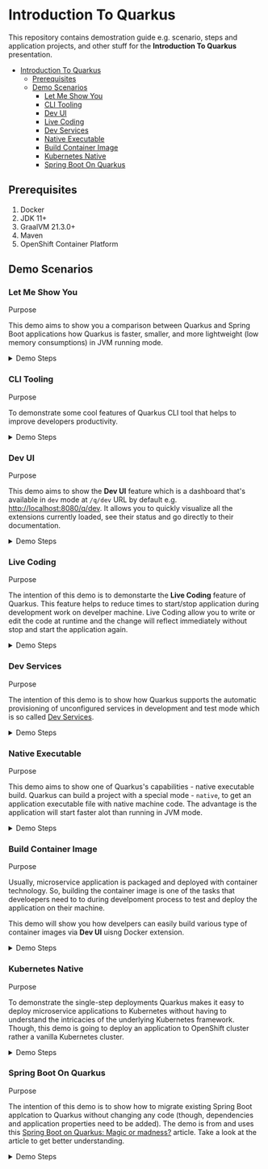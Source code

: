 # Introduction To Quarkus

This repository contains demostration guide e.g. scenario, steps and application projects, and other stuff for the **Introduction To Quarkus** presentation.

- [Introduction To Quarkus](#introduction-to-quarkus)
  - [Prerequisites](#prerequisites)
  - [Demo Scenarios](#demo-scenarios)
    - [Let Me Show You](#let-me-show-you)
    - [CLI Tooling](#cli-tooling)
    - [Dev UI](#dev-ui)
    - [Live Coding](#live-coding)
    - [Dev Services](#dev-services)
    - [Native Executable](#native-executable)
    - [Build Container Image](#build-container-image)
    - [Kubernetes Native](#kubernetes-native)
    - [Spring Boot On Quarkus](#spring-boot-on-quarkus)

## Prerequisites

1. Docker
2. JDK 11+
3. GraalVM 21.3.0+
4. Maven
5. OpenShift Container Platform

## Demo Scenarios

### Let Me Show You

Purpose

This demo aims to show you a comparison between Quarkus and Spring Boot applications how Quarkus is faster, smaller, and more lightweight (low memory consumptions) in JVM running mode.

<details>
<summary>Demo Steps</summary>

> **_Speaker Note_**
>
> You can quickly show the code of both projects before starting this demo.

1. Go to top level of this directory (`quarkus-introduction`).

2. Build and package both applications.

   _Spring Boot:_

   ```sh
   mvn clean install package -DskipTests -f let-me-show-you/spring-demo
   ```

   _Quarkus:_

   ```sh
   mvn clean install package -DskipTests -Dquarkus.package.type=uber-jar -f let-me-show-you/quarkus-demo
   ```

3. Compare the application artefacts size in the `target` dicrectory in each project. **Quarkus application should be smaller than Spring Boot**.

   _Spring Boot:_

   ```sh
   ls -lh let-me-show-you/spring-demo/target
   ...
   -rw-r--r--  1 dom  staff    17M Mar 24 23:53 spring-demo-0.0.1-SNAPSHOT.jar
   ...
   ```

   _Quarkus:_

   ```sh
   ls -lh let-me-show-you/quarkus-demo/target
   ...
   -rw-r--r--   1 dom  staff   156K Mar 25 00:29 quarkus-demo-1.0.0-SNAPSHOT-runner.jar
   ...
   ```

4. Run both applications in separate terminal windows.

   _Spring Boot:_

   ```sh
   java -jar let-me-show-you/spring-demo/target/spring-demo-0.0.1-SNAPSHOT.jar
   ```

   _Quarkus:_

   ```sh
   java -jar let-me-show-you/quarkus-demo/target/quarkus-demo-1.0.0-SNAPSHOT-runner.jar
   ```

   ![image](images/let-me-show-you-1.png)

5. Look for both application startup times in the logs to compare them. **Quarkus should be faster than Spring Boot.**

6. Run [jps](https://docs.oracle.com/en/java/javase/11/tools/jps.html) command in a new terminal window to get Java process ID of both applications.

   ```sh
   jps

   33045 spring-demo-0.0.1-SNAPSHOT.jar
   33053 quarkus-demo-1.0.0-SNAPSHOT-runner.jar
   ...
   ```

7. Use [jhsdb](https://docs.oracle.com/en/java/javase/11/tools/jhsdb.html) command to get heap information of both applications. Replace the `<PID>` with the process ID from `jps` command output above. Then look at the `used` attribute in the `G1 Heap` section (See sample output below.) And then compare the values from both applications. **Quarkus appliation should use less memory than Spring Boot application.**

   **_Note._** Building Quarkus applicaiton using [fast-jar](https://quarkus.io/guides/maven-tooling#fast-jar) will cause the application consumes slightly less memory than the legacy jar and uber jar.

   _Command:_

   ```sh
   jhsdb jmap --heap --pid <PID>
   ```

   _Sample output:_

   ```sh
   Attaching to process ID 33053, please wait...
   Debugger attached successfully.
   Server compiler detected.
   JVM version is 11.0.13+7-jvmci-21.3-b05

   using thread-local object allocation.
   Garbage-First (G1) GC with 8 thread(s)

   Heap Configuration:
      MinHeapFreeRatio         = 40
      MaxHeapFreeRatio         = 70
      MaxHeapSize              = 8589934592 (8192.0MB)
      NewSize                  = 1363144 (1.2999954223632812MB)
      MaxNewSize               = 5152702464 (4914.0MB)
      OldSize                  = 5452592 (5.1999969482421875MB)
      NewRatio                 = 2
      SurvivorRatio            = 8
      MetaspaceSize            = 21807104 (20.796875MB)
      CompressedClassSpaceSize = 1073741824 (1024.0MB)
      MaxMetaspaceSize         = 17592186044415 MB
      G1HeapRegionSize         = 2097152 (2.0MB)

   Heap Usage:
   G1 Heap:
      regions  = 4096
      capacity = 8589934592 (8192.0MB)
      used     = 76087088 (72.56230163574219MB)
      free     = 8513847504 (8119.437698364258MB)
      0.885770283639431% used
   G1 Young Generation:
   Eden Space:
      regions  = 34
      capacity = 333447168 (318.0MB)
      used     = 71303168 (68.0MB)
      free     = 262144000 (250.0MB)
      21.38364779874214% used
   Survivor Space:
      regions  = 2
      capacity = 4194304 (4.0MB)
      used     = 4194304 (4.0MB)
      free     = 0 (0.0MB)
      100.0% used
   G1 Old Generation:
      regions  = 2
      capacity = 203423744 (194.0MB)
      used     = 589616 (0.5623016357421875MB)
      free     = 202834128 (193.4376983642578MB)
      0.2898462039908183% used
   ```

[↩ back to top](#1-let-me-show-you)

</details>

### CLI Tooling

Purpose

To demonstrate some cool features of Quarkus CLI tool that helps to improve developers productivity.

<details>
<summary>Demo Steps</summary>

> **_Speaker Note_**
>
> You can mention that the developers don't have to use Quarkus CLI if they don't prefer to. Developers can still use **Maven** or **Gradle** to build their project. For other tasks, they just do whatever they've been doing. Quarkus CLI just a tool that helps develpers to get more convenience.

1. Create a project.

   ```sh
   quarkus create quarkus-demo
   ```

2. Take a look in the project directory, sample code, readme, dockerfile should be created.

3. Add a dependency.

   ```sh
   quarkus extension add kubernetes
   ```

4. Add a depencency with ambigous name.

   ```sh
   quarkus extension add hibernate postgresql
   ```

5. Then take a look at the POM or Gradle file in the project. There should be new dependencies added.

6. Remove dependencies.

   ```sh
   quarkus extension remove quarkus-hibernate-orm-panache quarkus-jdbc-postgresql
   ```

7. Check the POM or Gradle file again, the dependencies should have gone.

8. Build project.

   ```sh
   quarkus build
   ```

9. Run project in `dev` (live coding) mode. This will also open port `5005` for remote debugging.

   ```sh
   quarkus dev
   ```

10. Take a look at the shortcut and menu in the terminal. Then press `W` on keyboard to open the application URL.

[↩ back to top](#2-cli-tooling)

</details>

### Dev UI

Purpose

This demo aims to show the **Dev UI** feature which is a dashboard that's available in `dev` mode at `/q/dev` URL by default e.g. [http://localhost:8080/q/dev](http://localhost:8080/q/dev). It allows you to quickly visualize all the extensions currently loaded, see their status and go directly to their documentation.

<details>
<summary>Demo Steps</summary>

1. Run a project in `dev` mode.

   ```sh
   quarkus dev
   ```

2. Press `D` on keyboard. The **Dev UI** page will be opened automatically in a web browser.

   ![image](images/dev-ui-1.png)

3. Take a look at the **Configuration** widget, you can edit application properties at run time will reflect to the `application.properties` file without restarting application. Also, the **ArC** widget that has a few menu to view Beans, Observers, Interceptors etc. in the DI container.

   There are also the other widgets for some extensions that you can use to view documents, edit extension specific configurations as well.

4. Usually, microservice application should have the URL to get health status (health checks) and metrics of application for monitoring.

   Add health checks and metrics extension, re run the application and open **Dev UI** again to see the health check widget.

   ```sh
   quarkus extension add health
   ```

   ```sh
   quarkus extension add metric
   ```

   ```sh
   quarkus extension add quarkus-smallrye-health quarkus-smallrye-metrics
   ```

5. Run the application and open **Dev UI** again to see the health checks widget.

   ![image](/images/dev-ui-2.png)

6. Open:

   1. [http://localhost:8080/q/health/live](http://localhost:8080/q/health/live) to check liveness.
   2. [http://localhost:8080/q/health/ready](http://localhost:8080/q/health/ready)to check readiness.
   3. [http://localhost:8080/q/health/started](http://localhost:8080/q/health/started) to check whether the application is started.

7. Open [http://localhost:8080/q/metrics](http://localhost:8080/q/metrics) to see all metrics exposed by the application.

[↩ back to top](#3-dev-ui)

</details>

### Live Coding

Purpose

The intention of this demo is to demonstarte the **Live Coding** feature of Quarkus. This feature helps to reduce times to start/stop application during development work on develper machine. Live Coding allow you to write or edit the code at runtime and the change will reflect immediately without stop and start the application again.

<details>
<summary>Demo Steps</summary>

1. Start the application in `dev` mode. And open [http://localhost:8080/hello](http://localhost:8080/hello) in a web browser.

   ```sh
   quarkus dev
   ```

2. Make some code change i.e. returned message. Then refresh the web browser. The change will reflect immediately without restart the build.

[↩ back to top](#4-live-coding)

</details>

### Dev Services

Purpose

The intention of this demo is to show how Quarkus supports the automatic provisioning of unconfigured services in development and test mode which is so called [Dev Services](https://quarkus.io/guides/dev-services).

<details>
<summary>Demo Steps</summary>

1. Run the **Producer** application in [`dev-services/kafka-quickstart-producer`](dev-services/kafka-quickstart-producer) directory. And wait until the application is un and running. The Kafa dev service should get started automatically.

   ```sh
   quarkus dev
   ```

2. Run the **Processor** application in [`dev-services/kafka-quickstart-processor`](dev-services/kafka-quickstart-processor) directory. And wait until the application is un and running.

   ```sh
   quarkus dev
   ```

3. Go to the terminal you ran the **Producer** application then press `W` on keyboard to open a web page.

4. Click on the `quote.html` URL.

5. Demo the app.

[↩ back to top](#5-dev-services)

</details>

### Native Executable

Purpose

This demo aims to show one of Quarkus's capabilities - native executable build. Quarkus can build a project with a special mode - `native`, to get an application executable file with native machine code. The advantage is the application will start faster alot than running in JVM mode.

<details>
<summary>Demo Steps</summary>

1. Build the project with native paramenter.

   ```sh
   mvn clean package -DskipTests -Pnative
   ```

2. Run the application with native executable file in the `target` directory.

   ```sh
   ./target/demo1-1.0.0-SNAPSHOT-runner
   ```

3. Observe the superfast startup time in the first line of logs.

   ```txt
   __  ____  __  _____   ___  __ ____  ______
   --/ __ \/ / / / _ | / _ \/ //_/ / / / __/
   -/ /_/ / /_/ / __ |/ , _/ ,< / /_/ /\ \
   --\___\_\____/_/ |_/_/|_/_/|_|\____/___/
   2022-03-28 11:31:56,254 INFO  [io.quarkus] (main) demo1 1.0.0-SNAPSHOT native (powered by Quarkus 2.7.5.Final) started in 0.079s. Listening on: http://0.0.0.0:8080
   2022-03-28 11:31:56,254 INFO  [io.quarkus] (main) Profile prod activated.
   2022-03-28 11:31:56,254 INFO  [io.quarkus] (main) Installed features: [cdi, jdbc-postgresql, kubernetes, resteasy, smallrye-context-propagation, smallrye-health, smallrye-metrics, vertx]
   ```

[↩ back to top](#6-native-executable)

</details>

### Build Container Image

Purpose

Usually, microservice application is packaged and deployed with container technology. So, building the container image is one of the tasks that develoepers need to to during develpoment process to test and deploy the application on their machine.

This demo will show you how develpers can easily build various type of container images via **Dev UI** uisng Docker extension.

<details>
<summary>Demo Steps</summary>

> **_Speaker Note_**
>
> Mention that usually, developers will build a container image after they've done developement work in local machine to test the application deployment and a few checks before they push the code changes to source control i.e. Git. With Quarkus extensions i.e. Docker they can build the container image via **Dev UI** without writing the `Dockerfile` (it was generated automatically since the projected was created) and using the `docker build...` command.

1. Add a Docker extension to the project.

   ```sh
   quarkus extension add docker
   ```

2. Run the project in **dev** mode.

   ```sh
   quarkus dev
   ```

3. Open **Dev UI** dashboard by pressing `D` on keyboard. Then click on **build**.

   ![image](images/build-container-image-1.png)

4. Select the build option and click on **Build** button.

   ![image](images/build-container-image-2.png)

5. Go back to terminal and observe the logs.

   ```txt
   2022-03-28 11:43:05,769 INFO  [io.qua.con.ima.doc.dep.DockerProcessor] (build-3) Starting (local) container image build for jar using docker.
   2022-03-28 11:43:05,772 INFO  [io.qua.con.ima.doc.dep.DockerProcessor] (build-3) Executing the following command to build docker image: 'docker build -f /Users/dom/Temp/demo1/src/main/docker/Dockerfile.jvm -t dom/demo1:1.0.0-SNAPSHOT /Users/dom/Temp/demo1'
   2022-03-28 11:43:07,903 INFO  [io.qua.con.ima.doc.dep.DockerProcessor] (build-3) #1 [internal] load build definition from Dockerfile.jvm
   2022-03-28 11:43:07,904 INFO  [io.qua.con.ima.doc.dep.DockerProcessor] (build-3) #1 sha256:38382a805c9ca2a3f6c8240eeb3aa21207690c019095351943aa0096388f8a9f
   2022-03-28 11:43:07,904 INFO  [io.qua.con.ima.doc.dep.DockerProcessor] (build-3) #1 transferring dockerfile: 5.29kB 0.0s done
   2022-03-28 11:43:07,905 INFO  [io.qua.con.ima.doc.dep.DockerProcessor] (build-3) #1 DONE 0.0s
   2022-03-28 11:43:07,905 INFO  [io.qua.con.ima.doc.dep.DockerProcessor] (build-3)
   2022-03-28 11:43:07,905 INFO  [io.qua.con.ima.doc.dep.DockerProcessor] (build-3) #2 [internal] load .dockerignore
   2022-03-28 11:43:07,906 INFO  [io.qua.con.ima.doc.dep.DockerProcessor] (build-3) #2 sha256:51f59eaa8b92dcfc198959f084cacd96bb7ace28b8636f7fdd5584cdb08827d6
   2022-03-28 11:43:07,914 INFO  [io.qua.con.ima.doc.dep.DockerProcessor] (build-3) #2 transferring context: 115B done
   2022-03-28 11:43:07,914 INFO  [io.qua.con.ima.doc.dep.DockerProcessor] (build-3) #2 DONE 0.0s
   2022-03-28 11:43:07,916 INFO  [io.qua.con.ima.doc.dep.DockerProcessor] (build-3)
   2022-03-28 11:43:07,916 INFO  [io.qua.con.ima.doc.dep.DockerProcessor] (build-3) #3 [internal] load metadata for registry.access.redhat.com/ubi8/openjdk-11:1.11
   2022-03-28 11:43:07,917 INFO  [io.qua.con.ima.doc.dep.DockerProcessor] (build-3) #3 sha256:301e98e83faf119c95663e3f5e3f3c2978aef98761cc9e2783115a7c0873eeaa
   2022-03-28 11:43:11,814 INFO  [io.qua.con.ima.doc.dep.DockerProcessor] (build-3) #3 DONE 3.8s
   2022-03-28 11:43:11,815 INFO  [io.qua.con.ima.doc.dep.DockerProcessor] (build-3)
   2022-03-28 11:43:11,815 INFO  [io.qua.con.ima.doc.dep.DockerProcessor] (build-3) #4 [1/5] FROM registry.access.redhat.com/ubi8/openjdk-11:1.11@sha256:6fa59a5318004aef86441ea6765ebed2a43589cd521a15b1d76120a0b3cc484b
   2022-03-28 11:43:11,816 INFO  [io.qua.con.ima.doc.dep.DockerProcessor] (build-3) #4 sha256:0c7f13ed443735447f3f4189497cffaad3b9c367af8ff8a2a0eb2064bdb561c8
   2022-03-28 11:43:11,817 INFO  [io.qua.con.ima.doc.dep.DockerProcessor] (build-3) #4 DONE 0.0s
   .....
   .....
   ```

6. Run the container built from the previous step.

   ```sh
   docker run --rm -i -p 9091:8080 <container image>
   ```

7. Open [http://localhost:9091](http://localhost:9091) in a web browser.

[↩ back to top](#7-build-container-image)

</details>

### Kubernetes Native

Purpose

To demonstrate the single-step deployments Quarkus makes it easy to deploy microservice applications to Kubernetes without having to understand the intricacies of the underlying Kubernetes framework. Though, this demo is going to deploy an application to OpenShift cluster rather a vanilla Kubernetes cluster.

<details>
<summary>Demo Steps</summary>

[↩ back to top](#8-kubernetes-native)

1. Remove docker extension from the project.

   ```sh
   quarkus extension remove docker
   ```

2. Add OpenShift extension to the project.

   ```sh
   quarkus add openshift
   ```

3. Login to OpenShift Console, hen create a new project e.g. `test`, and then grab the login command.

4. Go to terminal and execute the login command.

5. Set default project.

   ```sh
   oc project test
   ```

6. Build and deploy application on OpenShift

   ```sh
   quarkus build -Dquarkus.kubernetes.deploy=true \
   -Dquarkus.kubernetes-client.trust-certs=true \
   -Dmaven.test.skip=true
   ```

7. Wait until it finished.

   ```txt
   [INFO] [io.quarkus.container.image.openshift.deployment.OpenshiftProcessor] Successfully pushed image-registry.openshift-image-registry.svc:5000/test/demo1@sha256:7a4fc2eaa73bd722a79f1c1123b9f1badcbcdb71a983f51ed441d9fb81fc2226
   [INFO] [io.quarkus.container.image.openshift.deployment.OpenshiftProcessor] Push successful
   [INFO] [io.quarkus.kubernetes.deployment.KubernetesDeployer] Deploying to openshift server: https://api.cluster-qx9qw.qx9qw.sandbox1821.opentlc.com:6443/ in namespace: test.
   [INFO] [io.quarkus.kubernetes.deployment.KubernetesDeployer] Applied: Service demo1.
   [INFO] [io.quarkus.kubernetes.deployment.KubernetesDeployer] Applied: ImageStream demo1.
   [INFO] [io.quarkus.kubernetes.deployment.KubernetesDeployer] Applied: ImageStream openjdk-11.
   [INFO] [io.quarkus.kubernetes.deployment.KubernetesDeployer] Applied: BuildConfig demo1.
   [INFO] [io.quarkus.kubernetes.deployment.KubernetesDeployer] Applied: DeploymentConfig demo1.
   [INFO] [io.quarkus.deployment.QuarkusAugmentor] Quarkus augmentation completed in 206660ms
   ```

8. Expose a new route for the application.

   ```sh
   oc expose svc <service name>
   ```

9. Go to OpenShift Console, **Topology** menu. Then open a application link.

</details>

### Spring Boot On Quarkus

Purpose

The intention of this demo is to show how to migrate existing Spring Boot applcation to Quarkus without changing any code (though, dependencies and application properties need to be added). The demo is from and uses this [Spring Boot on Quarkus: Magic or madness?](https://developers.redhat.com/blog/2021/02/09/spring-boot-on-quarkus-magic-or-madness) article. Take a look at the article to get better understanding.

<details>
<summary>Demo Steps</summary>

1. The demo project requires a PostgreSQL database so run it with this Docker command.

   ```sh
   docker run --ulimit memlock=-1:-1 -it --rm=true --memory-swappiness=0 --name tododb -e POSTGRES_USER=todo -e POSTGRES_PASSWORD=todo -e POSTGRES_DB=tododb -p 5432:5432 postgres:13
   ```

2. Run the application.

   ```sh
   ./mvnw clean spring-boot:run
   ```

   The application should run with Spring Boot framework.

   ```txt
   10:58:52.816 [Thread-0] DEBUG org.springframework.boot.devtools.restart.classloader.RestartClassLoader - Created RestartClassLoader org.springframework.boot.devtools.restart.classloader.RestartClassLoader@26e6c1ba

   .   ____          _            __ _ _
   /\\ / ___'_ __ _ _(_)_ __  __ _ \ \ \ \
   ( ( )\___ | '_ | '_| | '_ \/ _` | \ \ \ \
   \\/  ___)| |_)| | | | | || (_| |  ) ) ) )
   '  |____| .__|_| |_|_| |_\__, | / / / /
   =========|_|==============|___/=/_/_/_/
   :: Spring Boot ::                (v2.6.3)

   2022-03-28 10:58:53.474  INFO 27863 --- [  restartedMain] i.q.todospringquarkus.TodoApplication    : Starting TodoApplication using Java 11.0.13 on asuksunt-mac with PID 27863 (/Users/dom/Repo/todo-spring-quarkus/target/classes started by dom in /Users/dom/Repo/todo-spring-quarkus)
   2022-03-28 10:58:53.475  INFO 27863 --- [  restartedMain] i.q.todospringquarkus.TodoApplication    : No active profile set, falling back to default profiles: default
   2022-03-28 10:58:53.561  INFO 27863 --- [  restartedMain] .e.DevToolsPropertyDefaultsPostProcessor : Devtools property defaults active! Set 'spring.devtools.add-properties' to 'false' to disable
   2022-03-28 10:58:53.562  INFO 27863 --- [  restartedMain] .e.DevToolsPropertyDefaultsPostProcessor : For additional web related logging consider setting the 'logging.level.web' property to 'DEBUG'
   2022-03-28 10:58:54.787  INFO 27863 --- [  restartedMain] .s.d.r.c.RepositoryConfigurationDelegate : Bootstrapping Spring Data JPA repositories in DEFAULT mode.
   2022-03-28 10:58:54.846  INFO 27863 --- [  restartedMain] .s.d.r.c.RepositoryConfigurationDelegate : Finished Spring Data repository scanning in 45 ms. Found 1 JPA repository interfaces.
   2022-03-28 10:58:55.702  INFO 27863 --- [  restartedMain] o.s.b.w.embedded.tomcat.TomcatWebServer  : Tomcat initialized with port(s): 8080 (http)
   2022-03-28 10:58:55.715  INFO 27863 --- [  restartedMain] o.apache.catalina.core.StandardService   : Starting service [Tomcat]
   2022-03-28 10:58:55.715  INFO 27863 --- [  restartedMain] org.apache.catalina.core.StandardEngine  : Starting Servlet engine: [Apache Tomcat/9.0.56]
   2022-03-28 10:58:55.811  INFO 27863 --- [  restartedMain] o.a.c.c.C.[Tomcat].[localhost].[/]       : Initializing Spring embedded WebApplicationContext
   2022-03-28 10:58:55.811  INFO 27863 --- [  restartedMain] w.s.c.ServletWebServerApplicationContext : Root WebApplicationContext: initialization completed in 2248 ms
   2022-03-28 10:58:56.218  INFO 27863 --- [  restartedMain] o.hibernate.jpa.internal.util.LogHelper  : HHH000204: Processing PersistenceUnitInfo [name: default]
   2022-03-28 10:58:56.267  INFO 27863 --- [  restartedMain] org.hibernate.Version                    : HHH000412: Hibernate ORM core version 5.6.4.Final
   2022-03-28 10:58:56.433  INFO 27863 --- [  restartedMain] o.hibernate.annotations.common.Version   : HCANN000001: Hibernate Commons Annotations {5.1.2.Final}
   2022-03-28 10:58:56.530  INFO 27863 --- [  restartedMain] com.zaxxer.hikari.HikariDataSource       : HikariPool-1 - Starting...
   2022-03-28 10:58:56.641  INFO 27863 --- [  restartedMain] com.zaxxer.hikari.HikariDataSource       : HikariPool-1 - Start completed.
   2022-03-28 10:58:56.670  INFO 27863 --- [  restartedMain] org.hibernate.dialect.Dialect            : HHH000400: Using dialect: org.hibernate.dialect.PostgreSQL10Dialect
   2022-03-28 10:58:57.218  WARN 27863 --- [  restartedMain] o.h.engine.jdbc.spi.SqlExceptionHelper   : SQL Warning Code: 0, SQLState: 00000
   2022-03-28 10:58:57.218  WARN 27863 --- [  restartedMain] o.h.engine.jdbc.spi.SqlExceptionHelper   : table "todo" does not exist, skipping
   2022-03-28 10:58:57.221  WARN 27863 --- [  restartedMain] o.h.engine.jdbc.spi.SqlExceptionHelper   : SQL Warning Code: 0, SQLState: 00000
   2022-03-28 10:58:57.221  WARN 27863 --- [  restartedMain] o.h.engine.jdbc.spi.SqlExceptionHelper   : sequence "hibernate_sequence" does not exist, skipping
   2022-03-28 10:58:57.239  INFO 27863 --- [  restartedMain] o.h.t.schema.internal.SchemaCreatorImpl  : HHH000476: Executing import script 'file:/Users/dom/Repo/todo-spring-quarkus/target/classes/import.sql'
   2022-03-28 10:58:57.244  INFO 27863 --- [  restartedMain] o.h.e.t.j.p.i.JtaPlatformInitiator       : HHH000490: Using JtaPlatform implementation: [org.hibernate.engine.transaction.jta.platform.internal.NoJtaPlatform]
   2022-03-28 10:58:57.252  INFO 27863 --- [  restartedMain] j.LocalContainerEntityManagerFactoryBean : Initialized JPA EntityManagerFactory for persistence unit 'default'
   2022-03-28 10:58:57.650  WARN 27863 --- [  restartedMain] JpaBaseConfiguration$JpaWebConfiguration : spring.jpa.open-in-view is enabled by default. Therefore, database queries may be performed during view rendering. Explicitly configure spring.jpa.open-in-view to disable this warning
   2022-03-28 10:58:57.897  INFO 27863 --- [  restartedMain] o.s.b.a.w.s.WelcomePageHandlerMapping    : Adding welcome page: class path resource [META-INF/resources/index.html]
   2022-03-28 10:58:58.791  INFO 27863 --- [  restartedMain] o.s.b.d.a.OptionalLiveReloadServer       : LiveReload server is running on port 35729
   2022-03-28 10:58:58.797  INFO 27863 --- [  restartedMain] o.s.b.a.e.web.EndpointLinksResolver      : Exposing 2 endpoint(s) beneath base path '/actuator'
   2022-03-28 10:58:58.841  INFO 27863 --- [  restartedMain] o.s.b.w.embedded.tomcat.TomcatWebServer  : Tomcat started on port(s): 8080 (http) with context path ''
   2022-03-28 10:58:58.859  INFO 27863 --- [  restartedMain] i.q.todospringquarkus.TodoApplication    : Started TodoApplication in 6.021 seconds (JVM running for 6.797)
   ```

3. Open [http://localhost:8080](http://localhost:8080) in a web browser.

4. Play around with the application a bit; Add new todo lists, mark some of them completed, and open the links at the bottom of the page.

5. Go back to the terminal and stop the application by pressing `Ctrl + C` on keyboard.

6. Start the application again with this command.

   ```sh
   ./.mvnw clean spring-boot:run
   ```

   The application should be now start with Quarkus framework.

   ```txt
   2022-03-28 10:56:41,090 INFO  [io.qua.dat.dep.dev.DevServicesDatasourceProcessor] (build-10) Dev Services for the default datasource (postgresql) started.
   2022-03-28 10:56:41,094 INFO  [io.qua.hib.orm.dep.HibernateOrmProcessor] (build-21) Setting quarkus.hibernate-orm.database.generation=drop-and-create to initialize Dev Services managed database
   __  ____  __  _____   ___  __ ____  ______
   --/ __ \/ / / / _ | / _ \/ //_/ / / / __/
   -/ /_/ / /_/ / __ |/ , _/ ,< / /_/ /\ \
   --\___\_\____/_/ |_/_/|_/_/|_|\____/___/
   2022-03-28 10:56:42,761 WARN  [org.hib.eng.jdb.spi.SqlExceptionHelper] (JPA Startup Thread: <default>) SQL Warning Code: 0, SQLState: 00000

   2022-03-28 10:56:42,762 WARN  [org.hib.eng.jdb.spi.SqlExceptionHelper] (JPA Startup Thread: <default>) table "todo" does not exist, skipping
   2022-03-28 10:56:42,766 WARN  [org.hib.eng.jdb.spi.SqlExceptionHelper] (JPA Startup Thread: <default>) SQL Warning Code: 0, SQLState: 00000
   2022-03-28 10:56:42,767 WARN  [org.hib.eng.jdb.spi.SqlExceptionHelper] (JPA Startup Thread: <default>) sequence "hibernate_sequence" does not exist, skipping
   2022-03-28 10:56:42,996 INFO  [io.quarkus] (Quarkus Main Thread) todo-spring-quarkus 0.0.1-SNAPSHOT on JVM (powered by Quarkus 2.6.3.Final) started in 8.111s. Listening on: http://0.0.0.0:8080
   2022-03-28 10:56:42,996 INFO  [io.quarkus] (Quarkus Main Thread) Profile dev activated. Live Coding activated.
   2022-03-28 10:56:42,997 INFO  [io.quarkus] (Quarkus Main Thread) Installed features: [agroal, cdi, hibernate-orm, hibernate-orm-panache, jdbc-postgresql, kubernetes, micrometer, narayana-jta, resteasy-reactive, resteasy-reactive-jackson, smallrye-context-propagation, smallrye-health, smallrye-openapi, spring-data-jpa, spring-di, spring-web, swagger-ui, vertx]
   2022-03-28 10:56:57,312 INFO  [io.quarkus] (Shutdown thread) todo-spring-quarkus stopped in 0.053s
   ```

7. Explain the magic.
   1. Dependencies in POM file e.g. quarkus profile.
   2. Application configuration in `src/main/resources/application.properties` (Scroll down to the bottom to see Quarkus's configs).

[↩ back to top](#9-spring-boot-on-quarkus)

</details>
